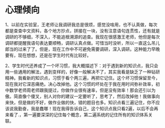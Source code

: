 # 心理倾向

1、以前在实验室，王老师让我调研我总是很烦，感觉没啥用，也不认真做，每次都是查查中文资料，各个地方抄点，拼接在一块，没有注意语句连贯性，还有就是调研的不够细，不深入，不能追根溯源的追查。我现在很感激王老师，他但是每次调研都提醒我语句表达要顺畅，调研认真点做。可惜当时没听，所以一直这么吊儿郎当的过来了了。但是，现在工作中不可避免需要调研，深入调研。这种能力早晚要有，现在想想，还是在学生时代有比较好。

2、学生时代还养成了一个坏习惯，我大概描述下：对于遇到新的知识点，我只会用一些通用的解法，遇到变样的，好像一般解决不了，其实我看是缺乏了一种钻研精神。我看新的知识点，习惯于看个两三遍，再把它记住。这个坏习惯保留至今，现在我对它深恶痛绝。决心改掉他。这个习惯的坏处在于我在用时间弥补效率，初中数学老师周老师跟我提过，你做作业很有速率，但是没有效率！那会还引以为傲。简直像个傻叉，别人对你的建议一定要听了，思考了，然后改掉他！我做事向来快，但是做的不好，做作业做的快，错的题目也多。知识点看三遍记住，你不应该说我勤奋，我是蠢哪！现在我得告诉自己，这个知识点我只看2遍，以后不会再来看了.，第一遍要深深的记住每个概念，第二遍系统的记住所有的知识体系关联。

